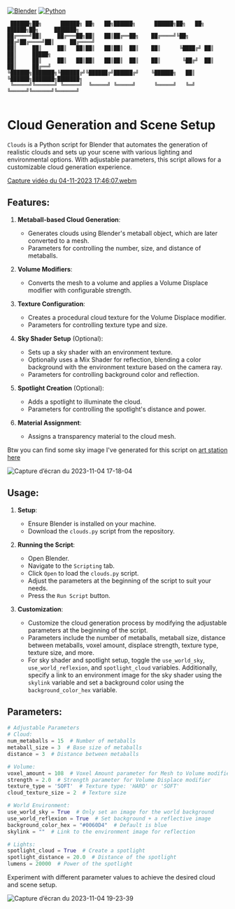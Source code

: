 [![Blender](https://img.shields.io/badge/Blender-3.6-orange.svg)](https://www.blender.org/download/releases/3-6/)
[![Python](https://img.shields.io/badge/Python-3.10.13-blue.svg)](https://www.python.org/downloads/release/python-31013/)
```
 ██████╗██╗      ██████╗ ██╗   ██╗██████╗      ██████╗██╗   ██╗ ██████╗██╗     ███████╗
██╔════╝██║     ██╔═══██╗██║   ██║██╔══██╗    ██╔════╝╚██╗ ██╔╝██╔════╝██║     ██╔════╝
██║     ██║     ██║   ██║██║   ██║██║  ██║    ██║      ╚████╔╝ ██║     ██║     █████╗  
██║     ██║     ██║   ██║██║   ██║██║  ██║    ██║       ╚██╔╝  ██║     ██║     ██╔══╝  
╚██████╗███████╗╚██████╔╝╚██████╔╝██████╔╝    ╚██████╗   ██║   ╚██████╗███████╗███████╗
 ╚═════╝╚══════╝ ╚═════╝  ╚═════╝ ╚═════╝      ╚═════╝   ╚═╝    ╚═════╝╚══════╝╚══════╝
                                                                                       
```
# Cloud Generation and Scene Setup

`Clouds` is a Python script for Blender that automates the generation of realistic clouds and sets up your scene with various lighting and environmental options. With adjustable parameters, this script allows for a customizable cloud generation experience.

[Capture vidéo du 04-11-2023 17:46:07.webm](https://github.com/SECRET-GUEST/animation/assets/92639080/69b87b4f-ca8d-4d20-9b35-c94506f3fedc)

## Features:

1. **Metaball-based Cloud Generation**:
   - Generates clouds using Blender's metaball object, which are later converted to a mesh.
   - Parameters for controlling the number, size, and distance of metaballs.

2. **Volume Modifiers**:
   - Converts the mesh to a volume and applies a Volume Displace modifier with configurable strength.

3. **Texture Configuration**:
   - Creates a procedural cloud texture for the Volume Displace modifier.
   - Parameters for controlling texture type and size.

4. **Sky Shader Setup** (Optional):
   - Sets up a sky shader with an environment texture.
   - Optionally uses a Mix Shader for reflection, blending a color background with the environment texture based on the camera ray.
   - Parameters for controlling background color and reflection.

5. **Spotlight Creation** (Optional):
   - Adds a spotlight to illuminate the cloud.
   - Parameters for controlling the spotlight's distance and power.

6. **Material Assignment**:
   - Assigns a transparency material to the cloud mesh.

Btw you can find some sky image I've generated for this script on [art station here](https://www.artstation.com/artwork/qew98N)


![Capture d’écran du 2023-11-04 17-18-04](https://github.com/SECRET-GUEST/animation/assets/92639080/8cb2f485-8385-4ce8-8e11-723f1d9f227e)

## Usage:

1. **Setup**:
   - Ensure Blender is installed on your machine.
   - Download the `clouds.py` script from the repository.

2. **Running the Script**:
   - Open Blender.
   - Navigate to the `Scripting` tab.
   - Click `Open` to load the `clouds.py` script.
   - Adjust the parameters at the beginning of the script to suit your needs.
   - Press the `Run Script` button.

3. **Customization**:
   - Customize the cloud generation process by modifying the adjustable parameters at the beginning of the script.
   - Parameters include the number of metaballs, metaball size, distance between metaballs, voxel amount, displace strength, texture type, texture size, and more.
   - For sky shader and spotlight setup, toggle the `use_world_sky`, `use_world_reflexion`, and `spotlight_cloud` variables. Additionally, specify a link to an environment image for the sky shader using the `skylink` variable and set a background color using the `background_color_hex` variable.

## Parameters:

```python
# Adjustable Parameters
# Cloud:
num_metaballs = 15  # Number of metaballs
metaball_size = 3  # Base size of metaballs
distance = 3  # Distance between metaballs

# Volume:
voxel_amount = 108  # Voxel Amount parameter for Mesh to Volume modifier
strength = 2.0  # Strength parameter for Volume Displace modifier
texture_type = 'SOFT'  # Texture type: 'HARD' or 'SOFT'
cloud_texture_size = 2  # Texture size

# World Environment:
use_world_sky = True  # Only set an image for the world background
use_world_reflexion = True  # Set background + a reflective image
background_color_hex = "#0060D4"  # Default is blue
skylink = ""  # Link to the environment image for reflection

# Lights:
spotlight_cloud = True  # Create a spotlight
spotlight_distance = 20.0  # Distance of the spotlight
lumens = 20000  # Power of the spotlight
```

Experiment with different parameter values to achieve the desired cloud and scene setup.

![Capture d’écran du 2023-11-04 19-23-39](https://github.com/SECRET-GUEST/animation/assets/92639080/07a4bb6d-52eb-472d-8d8f-b433184684e6)
